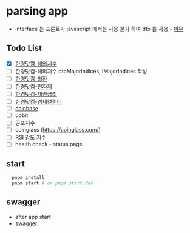 # parsing app

- interface 는 프론트가 javascript 에서는 사용 불가 하여 dto 를 사용 - [이유](https://docs.nestjs.com/controllers#request-payloads)

## Todo List

- [x] [한경닷컴-해외지수](https://datacenter.hankyung.com/major-indices)
- [ ] 한경닷컴-해외지수 dtoMajorIndices, IMajorIndices 작성
- [ ] [한경닷컴-외환](https://datacenter.hankyung.com/currencies)
- [ ] [한경닷컴-원자제](https://datacenter.hankyung.com/commodities)
- [ ] [한경닷컴-채권금리](https://datacenter.hankyung.com/rates-bonds)
- [ ] [한경닷컴-경제캘린더](https://datacenter.hankyung.com/economic-calendar)
- [ ] [coinbase](https://www.coinbase.com/converter)
- [ ] upbit
- [ ] 공포지수
- [ ] coinglass (https://coinglass.com/)
- [ ] RSI 강도 지수
- [ ] health check - status page

## start

```bash
  pnpm install
  pnpm start # or pnpm start:dev
```

## swagger

- after app start
- [swagger](http://localhost:3000/api)
